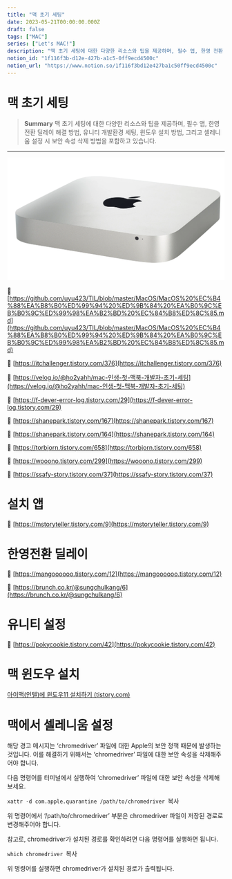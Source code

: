 ```yaml
---
title: "맥 초기 세팅"
date: 2023-05-21T00:00:00.000Z
draft: false
tags: ["MAC"]
series: ["Let's MAC!"]
description: "맥 초기 세팅에 대한 다양한 리소스와 팁을 제공하며, 필수 앱, 한영 전환 딜레이 해결 방법, 유니티 개발환경 세팅, 윈도우 설치 방법, 그리고 셀레니움 설정 시 보안 속성 삭제 방법을 포함하고 있습니다."
notion_id: "1f116f3b-d12e-427b-a1c5-0ff9ecd4500c"
notion_url: "https://www.notion.so/1f116f3bd12e427ba1c50ff9ecd4500c"
---
```


# 맥 초기 세팅

> **Summary**
> 맥 초기 세팅에 대한 다양한 리소스와 팁을 제공하며, 필수 앱, 한영 전환 딜레이 해결 방법, 유니티 개발환경 세팅, 윈도우 설치 방법, 그리고 셀레니움 설정 시 보안 속성 삭제 방법을 포함하고 있습니다.

---

![Image](image_a33ee01a88ae.png)

🔗 [https://github.com/uyu423/TIL/blob/master/MacOS/MacOS%20%EC%B4%88%EA%B8%B0%ED%99%94%20%ED%9B%84%20%EA%B0%9C%EB%B0%9C%ED%99%98%EA%B2%BD%20%EC%84%B8%ED%8C%85.md](https://github.com/uyu423/TIL/blob/master/MacOS/MacOS%20%EC%B4%88%EA%B8%B0%ED%99%94%20%ED%9B%84%20%EA%B0%9C%EB%B0%9C%ED%99%98%EA%B2%BD%20%EC%84%B8%ED%8C%85.md)

🔗 [https://itchallenger.tistory.com/376](https://itchallenger.tistory.com/376)

🔗 [https://velog.io/@ho2yahh/mac-인생-첫-맥북-개발자-초기-세팅](https://velog.io/@ho2yahh/mac-인생-첫-맥북-개발자-초기-세팅)

🔗 [https://f-dever-error-log.tistory.com/29](https://f-dever-error-log.tistory.com/29)

🔗 [https://shanepark.tistory.com/167](https://shanepark.tistory.com/167)

🔗 [https://shanepark.tistory.com/164](https://shanepark.tistory.com/164)

🔗 [https://torbjorn.tistory.com/658](https://torbjorn.tistory.com/658)

🔗 [https://wooono.tistory.com/299](https://wooono.tistory.com/299)

🔗 [https://ssafy-story.tistory.com/37](https://ssafy-story.tistory.com/37)


# 설치 앱

🔗 [https://mstoryteller.tistory.com/9](https://mstoryteller.tistory.com/9)

# 한영전환 딜레이

🔗 [https://mangoooooo.tistory.com/12](https://mangoooooo.tistory.com/12)

🔗 [https://brunch.co.kr/@sungchulkang/6](https://brunch.co.kr/@sungchulkang/6)

# 유니티 설정

🔗 [https://pokycookie.tistory.com/42](https://pokycookie.tistory.com/42)


# 맥 윈도우 설치

[아이맥(인텔)에 윈도우11 설치하기 (tistory.com)](https://ilikeafrica.tistory.com/70)


# 맥에서 셀레니움 설정

해당 경고 메시지는 ‘chromedriver’ 파일에 대한 Apple의 보안 정책 때문에 발생하는 것입니다. 이를 해결하기 위해서는 ‘chromedriver’ 파일에 대한 보안 속성을 삭제해주어야 합니다.

다음 명령어를 터미널에서 실행하여 ‘chromedriver’ 파일에 대한 보안 속성을 삭제해보세요.

`xattr -d com.apple.quarantine /path/to/chromedriver
`복사

위 명령어에서 ‘/path/to/chromedriver’ 부분은 chromedriver 파일이 저장된 경로로 변경해주어야 합니다.

참고로, chromedriver가 설치된 경로를 확인하려면 다음 명령어를 실행하면 됩니다.

`which chromedriver
`복사

위 명령어를 실행하면 chromedriver가 설치된 경로가 출력됩니다.


